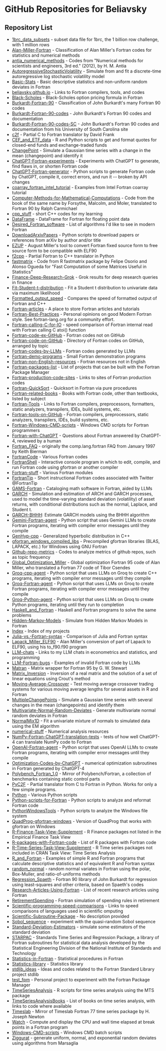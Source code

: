 # GitHub Repositories for Beliavsky

## Repository List

- [1brc_data_subsets](https://github.com/Beliavsky/1brc_data_subsets) - subset data file for 1brc, the 1 billion row challenge, with 1 million rows
- [Alan-Miller-Fortran](https://github.com/Beliavsky/Alan-Miller-Fortran) - Classification of Alan Miller's Fortran codes for statistics and numerical methods
- [antia_numerical_methods](https://github.com/Beliavsky/antia_numerical_methods) - Codes from "Numerical methods for scientists and engineers, 3rd ed." (2012), by H. M. Antia
- [AutoregressiveStochasticVolatility](https://github.com/Beliavsky/AutoregressiveStochasticVolatility) - Simulate from and fit a discrete-time autoregressive log stochastic volatility model
- [Basic-Stats](https://github.com/Beliavsky/Basic-Stats) - Basic descriptive statistics and non-uniform random deviates in Fortran
- [beliavsky.github.io](https://github.com/Beliavsky/beliavsky.github.io) - Links to Fortran compilers, tools, and codes
- [Black-Scholes](https://github.com/Beliavsky/Black-Scholes) - Black-Scholes option pricing formula in Fortran
- [Burkardt-Fortran-90](https://github.com/Beliavsky/Burkardt-Fortran-90) - Classification of John Burkardt's many Fortran 90 codes
- [Burkardt-Fortran-90-codes](https://github.com/Beliavsky/Burkardt-Fortran-90-codes) - John Burkardt's Fortran 90 codes and documentation
- [Burkardt-Fortran-90-codes-SC](https://github.com/Beliavsky/Burkardt-Fortran-90-codes-SC) - John Burkardt's Fortran 90 codes and documentation from his University of South Carolina site
- [c2f](https://github.com/Beliavsky/c2f) - Partial C to Fortran translator by David Frank
- [CEF_and_ETF_data](https://github.com/Beliavsky/CEF_and_ETF_data) - R and Python scripts to get and format quotes for closed-end funds and exchange-traded funds
- [ChangePoint](https://github.com/Beliavsky/ChangePoint) - Simulate a Gaussian time series with a change in the mean (changepoint) and identify it
- [ChatGPT-Fortran-experiments](https://github.com/Beliavsky/ChatGPT-Fortran-experiments) - Experiments with ChatGPT to generate, find flaws in, or shorten Fortran code
- [ChatGPT-Fortran-generator](https://github.com/Beliavsky/ChatGPT-Fortran-generator) - Python scripts to generate Fortran code by ChatGPT, compile it, correct errors, and run it -- broken by API changes
- [coarray_fortran_intel_tutorial](https://github.com/Beliavsky/coarray_fortran_intel_tutorial) - Examples from Intel Fortran coarray tutorial
- [Computer-Methods-for-Mathematical-Computations](https://github.com/Beliavsky/Computer-Methods-for-Mathematical-Computations) - Code from the book of the same name by Forsythe, Malcolm, and Moler, translated to Fortran 90 by Ralph Carmichael
- [cpp_stuff](https://github.com/Beliavsky/cpp_stuff) - short C++ codes for my learning
- [DataFrame](https://github.com/Beliavsky/DataFrame) - DataFrame for Fortran for floating point data
- [Desired_Fortran_software](https://github.com/Beliavsky/Desired_Fortran_software) - List of algorithms I'd like to see in modern Fortran
- [DownloadArxivPapers](https://github.com/Beliavsky/DownloadArxivPapers) - Python scripts to download papers or references from arXiv by author and/or title
- [EZUP](https://github.com/Beliavsky/EZUP) - August Miller's tool to convert Fortran fixed source form to free source form to be compatible with ELF90
- [f2cpp](https://github.com/Beliavsky/f2cpp) - Partial Fortran to C++ translator in Python
- [fastmatrix](https://github.com/Beliavsky/fastmatrix) - Code from R fastmatrix package by Felipe Osorio and Alonso Ogueda for "Fast Computation of some Matrices Useful in Statistics" 
- [Finance-Deep-Research-Grok](https://github.com/Beliavsky/Finance-Deep-Research-Grok) - Grok results for deep research queries in finance
- [Fit-Student-t-distribution](https://github.com/Beliavsky/Fit-Student-t-distribution) - Fit a Student t distribution to univariate data via maximum likelihood
- [Formatted_output_speed](https://github.com/Beliavsky/Formatted_output_speed) - Compares the speed of formatted output of Fortran and C++
- [Fortran-articles](https://github.com/Beliavsky/Fortran-articles) - A place to store Fortran articles and tutorials
- [Fortran-Best-Practices](https://github.com/Beliavsky/Fortran-Best-Practices) - Personal opinions on good Modern Fortran style. See fortran-lang.org for a community effort.
- [Fortran-calling-C-for-IO](https://github.com/Beliavsky/Fortran-calling-C-for-IO) - speed comparison of Fortran internal read with Fortran calling C atoi() function
- [Fortran-code-ex-GitHub](https://github.com/Beliavsky/Fortran-code-ex-GitHub) - Fortran codes not on GitHub
- [Fortran-code-on-GitHub](https://github.com/Beliavsky/Fortran-code-on-GitHub) - Directory of Fortran codes on GitHub, arranged by topic
- [Fortran-codes-by-LLMs](https://github.com/Beliavsky/Fortran-codes-by-LLMs) - Fortran codes generated by LLMs
- [Fortran-demo-programs](https://github.com/Beliavsky/Fortran-demo-programs) - Small Fortran demonstration programs
- [Fortran-non-English-resources](https://github.com/Beliavsky/Fortran-non-English-resources) - Fortran resources not in English
- [Fortran-packages-list](https://github.com/Beliavsky/Fortran-packages-list) - List of projects that can be built with the Fortran Package Manager
- [Fortran-production-code-sites](https://github.com/Beliavsky/Fortran-production-code-sites) - Links to sites of Fortran production codes
- [Fortran-QuickSort](https://github.com/Beliavsky/Fortran-QuickSort) - Quicksort in Fortran via pure procedures
- [Fortran-related-books](https://github.com/Beliavsky/Fortran-related-books) - Books with Fortran code, other than textbooks, listed by subject
- [Fortran-Tools](https://github.com/Beliavsky/Fortran-Tools) - Links to Fortran compilers, preprocessors, formatters, static analyzers, transpilers, IDEs, build systems, etc.
- [Fortran-tools-on-GitHub](https://github.com/Beliavsky/Fortran-tools-on-GitHub) - Fortran compilers, preprocessors, static analyzers, transpilers, IDEs, build systems, etc.
- [Fortran-Windows-CMD-scripts](https://github.com/Beliavsky/Fortran-Windows-CMD-scripts) - Windows CMD scripts for Fortran programmers
- [Fortran-with-ChatGPT](https://github.com/Beliavsky/Fortran-with-ChatGPT) - Questions about Fortran answered by ChatGPT-4, reviewed by a human
- [Fortran_FAQ](https://github.com/Beliavsky/Fortran_FAQ) - originally the comp.lang.fortran FAQ from January 1997 by Keith Bierman
- [FortranCode](https://github.com/Beliavsky/FortranCode) - Various Fortran codes
- [FortranShell](https://github.com/Beliavsky/FortranShell) - Interactive console program in which to edit, compile, and run Fortran code using gfortran or another compiler
- [Fortran-stuff](https://github.com/Beliavsky/Fortran-stuff) - Various Fortran modules
- [FortranTip](https://github.com/Beliavsky/FortranTip) - Short instructional Fortran codes associated with Twitter @FortranTip
- [GAMS-Fortran](https://github.com/Beliavsky/GAMS-Fortran) - Cataloging math software in Fortran, aided by LLMs
- [GARCH](https://github.com/Beliavsky/GARCH) - Simulation and estimation of ARCH and GARCH processes, used to model the time-varying standard deviation (volatility) of asset returns, with conditional distributions such as the normal, Laplace, and Student t.
- [GARCH-BHHH](https://github.com/Beliavsky/GARCH-BHHH): Estimate GARCH models using the BHHH algorithm
- [Gemini-Fortran-agent](https://github.com/Beliavsky/Gemini-Fortran-agent) - Python script that uses Gemini LLMs to create Fortran programs, iterating with compiler error messages until they compile
- [GenHyp-cpp](https://github.com/Beliavsky/GenHyp-cpp) - Generalized hyperbolic distribution in C++
- [gfortran_windows_compiled_libs](https://github.com/Beliavsky/gfortran_windows_compiled_libs) - Precompiled gfortran libraries (BLAS, LAPACK, etc.) for Windows using GNU Fortran
- [Github-repo-metrics](https://github.com/Beliavsky/Github-repo-metrics) - Codes to analyze metrics of github repos, such as topic frequency
- [Global_Optimization_Miller](https://github.com/Beliavsky/Global_Optimization_Miller) - Global optimization Fortran 95 code of Alan Miller, who translated a Fortran 77 code of Tibor Csendes
- [Groq-cpp-agent](https://github.com/Beliavsky/Groq-cpp-agent) - Python script that uses LLMs on Groq to create C++ programs, iterating with compiler error messages until they compile
- [Groq-Fortran-agent](https://github.com/Beliavsky/Groq-Fortran-agent) - Python script that uses LLMs on Groq to create Fortran programs, iterating with compiler error messages until they compile
- [Groq-Python-agent](https://github.com/Beliavsky/Groq-Python-agent) - Python script that uses LLMs on Groq to create Python programs, iterating until they run to completion
- [Haskell_and_Fortran](https://github.com/Beliavsky/Haskell_and_Fortran) - Haskell and Fortran programs to solve the same problems
- [Hidden-Markov-Models](https://github.com/Beliavsky/Hidden-Markov-Models) - Simulate from Hidden Markov Models in Fortran
- [Index](https://github.com/Beliavsky/Index) - Index of my projects
- [Julia-vs.-Fortran-syntax](https://github.com/Beliavsky/Julia-vs.-Fortran-syntax) - Comparison of Julia and Fortran syntax
- [Lapack_Miller_ELF90](https://github.com/Beliavsky/Lapack_Miller_ELF90) - Alan Miller's conversion of part of Lapack to ELF90, using his to_f90.f90 program
- [LLM-chats](https://github.com/Beliavsky/LLM-chats) - Links to my LLM chats in econometrics and statistics, and programming
- [LLM-Fortran-bugs](https://github.com/Beliavsky/LLM-Fortran-bugs) - Examples of invalid Fortran code by LLMs
- [Matran](https://github.com/Beliavsky/Matran) - Matrix wrapper for Fortran 95 by G. W. Stewart
- [Matrix_Inversion](https://github.com/Beliavsky/Matrix_Inversion) - Inversion of a real matrix and the solution of a set of linear equations using Crout's method
- [Moving-Average-Crossover](https://github.com/Beliavsky/Moving-Average-Crossover) - Test moving average crossover trading systems for various moving average lengths for several assets in R and Fortran
- [MultipleChangePoints](https://github.com/Beliavsky/MultipleChangePoints) - Simulate a Gaussian time series with several changes in the mean (changepoints) and identify them
- [Multivariate-Normal-Random-Deviates](https://github.com/Beliavsky/Multivariate-Normal-Random-Deviates) - Generate multivariate normal random deviates in Fortran
- [NormalMix1D](https://github.com/Beliavsky/NormalMix1D) - Fit a univariate mixture of normals to simulated data using the EM algorithm
- [numerical-stuff](https://github.com/Beliavsky/numerical-stuff) - Numerical analysis resources
- [NumPy-Fortran-ChatGPT-translation-tests](https://github.com/Beliavsky/NumPy-Fortran-ChatGPT-translation-tests) - tests of how well ChatGPT-4 can translate NumPy code to Fortran
- [OpenAI-Fortran-agent](https://github.com/Beliavsky/OpenAI-Fortran-agent) - Python script that uses OpenAI LLMs to create Fortran programs, iterating with compiler error messages until they compile
- [Optimization-Codes-by-ChatGPT](https://github.com/Beliavsky/Optimization-Codes-by-ChatGPT) - numerical optimization subroutines in Fortran generated by ChatGPT-4
- [Polybench_Fortran_1.0](https://github.com/Beliavsky/Polybench_Fortran_1.0) - Mirror of Polybench/Fortran, a collection of benchmarks containing static control parts
- [PyC2F](https://github.com/Beliavsky/PyC2F) - Partial translator from C to Fortran in Python. Works for only a few simple programs.
- [Python](https://github.com/Beliavsky/Python) - Various Python scripts
- [Python-scripts-for-Fortran](https://github.com/Beliavsky/Python-scripts-for-Fortran) - Python scripts to analyze and reformat Fortran code
- [PythonWindowsTools](https://github.com/Beliavsky/PythonWindowsTools) - Python scripts to analyze the Windows file system
- [QuadProg-gfortran-windows](https://github.com/Beliavsky/QuadProg-gfortran-windows) - Version of QuadProg that works with gfortran on Windows
- [R-Finance-Task-View-Supplement](https://github.com/Beliavsky/R-Finance-Task-View-Supplement) - R Finance packages not listed in the Empirical Finance Task View
- [R-packages-with-Fortran-code](https://github.com/Beliavsky/R-packages-with-Fortran-code) - List of R packages with Fortran code
- [R-Time-Series-Task-View-Supplement](https://github.com/Beliavsky/R-Time-Series-Task-View-Supplement) - R Time series packages not included in CRAN Task View: Time Series Analysis
- [R_and_Fortran](https://github.com/Beliavsky/R_and_Fortran) - Examples of simple R and Fortran programs that calculate descriptive statistics and of equivalent R and Fortran syntax
- [random_normal](https://github.com/Beliavsky/random_normal) - random normal variates in Fortran using the polar, Box-Muller, and ratio-of-uniforms methods
- [Regression_Spaeth](https://github.com/Beliavsky/Regression_Spaeth) - Fortran 90 library of John Burkardt for regression using least-squares and other criteria, based on Spaeth's codes
- [Research-Articles-Using-Fortran](https://github.com/Beliavsky/Research-Articles-Using-Fortran) - List of recent research articles using Fortran
- [RetirementSpending](https://github.com/Beliavsky/RetirementSpending) - Fortran simulation of spending rules in retirement
- [Scientific-programming-speed-comparisons](https://github.com/Beliavsky/Scientific-programming-speed-comparisons) - Links to speed comparisons of languages used in scientific omputing
- [Scientific-Subroutine-Package](https://github.com/Beliavsky/Scientific-Subroutine-Package) - No description provided
- [Sobol_sequence](https://github.com/Beliavsky/Sobol_sequence) - experiment with the quasi-random Sobol sequence
- [Standard-Deviation-Estimators](https://github.com/Beliavsky/Standard-Deviation-Estimators) - simulate some estimators of the standard deviation
- [STARPAC](https://github.com/Beliavsky/STARPAC) - Standards Time Series and Regression Package, a library of Fortran subroutines for statistical data analysis developed by the Statistical Engineering Division of the National Institute of Standards and Technology
- [Statistics-in-Fortran](https://github.com/Beliavsky/Statistics-in-Fortran) - Statistical procedures in Fortran
- [Statistics-library](https://github.com/Beliavsky/Statistics-library) - Statistics library
- [stdlib_ideas](https://github.com/Beliavsky/stdlib_ideas) - Ideas and codes related to the Fortran Standard Library project stdlib
- [test_fpm](https://github.com/Beliavsky/test_fpm) - Personal project to experiment with the Fortran Package Manager
- [TimeSeriesAnalysis](https://github.com/Beliavsky/TimeSeriesAnalysis) - R scripts for time series analysis using the MTS package
- [TimeSeriesAnalysisBooks](https://github.com/Beliavsky/TimeSeriesAnalysisBooks) - List of books on time series analysis, with links to code where available
- [Timeslab](https://github.com/Beliavsky/Timeslab) - Mirror of Timeslab Fortran 77 time series package by H. Joseph Newton
- [Watch](https://github.com/Beliavsky/Watch) - Compute and display the CPU and wall time elapsed at break points in a Fortran program
- [Windows-CMD-scripts](https://github.com/Beliavsky/Windows-CMD-scripts) - Windows CMD batch scripts
- [Ziggurat](https://github.com/Beliavsky/Ziggurat) - generate uniform, normal, and exponential random deviates using algorithms from Marsaglia

